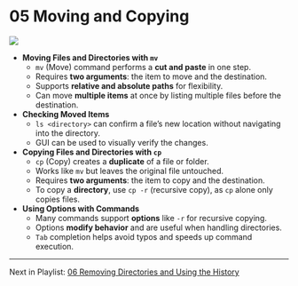 # 05 Moving and Copying

![](https://www.youtube.com/watch?v=gSVg40u0fZE&list=PLqux0fXsj7x3WYm6ZWuJnGC1rXQZ1018M&index=5)

- **Moving Files and Directories with `mv`**  
	- `mv` (Move) command performs a **cut and paste** in one step.  
	- Requires **two arguments**: the item to move and the destination.  
	- Supports **relative and absolute paths** for flexibility.  
	- Can move **multiple items** at once by listing multiple files before the destination.  
- **Checking Moved Items**  
	- `ls <directory>` can confirm a file’s new location without navigating into the directory.  
	- GUI can be used to visually verify the changes.  
- **Copying Files and Directories with `cp`**  
	- `cp` (Copy) creates a **duplicate** of a file or folder.  
	- Works like `mv` but leaves the original file untouched.  
	- Requires **two arguments**: the item to copy and the destination.  
	- To copy a **directory**, use `cp -r` (recursive copy), as `cp` alone only copies files.  
- **Using Options with Commands**  
	- Many commands support **options** like `-r` for recursive copying.  
	- Options **modify behavior** and are useful when handling directories.  
	- `Tab` completion helps avoid typos and speeds up command execution.  


---
Next in Playlist: [06 Removing Directories and Using the History](06%20Removing%20Directories%20and%20Using%20the%20History.md)